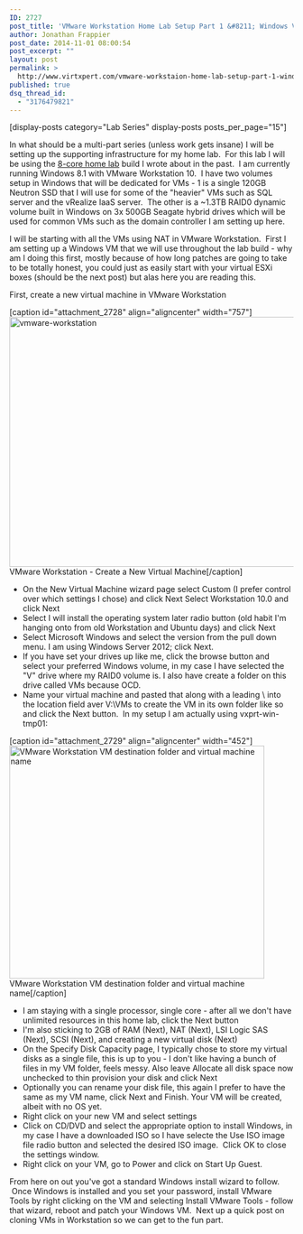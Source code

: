 ```yaml
---
ID: 2727
post_title: 'VMware Workstation Home Lab Setup Part 1 &#8211; Windows VM'
author: Jonathan Frappier
post_date: 2014-11-01 08:00:54
post_excerpt: ""
layout: post
permalink: >
  http://www.virtxpert.com/vmware-workstaion-home-lab-setup-part-1-windows-vm/
published: true
dsq_thread_id:
  - "3176479821"
---
```

[display-posts category="Lab Series" display-posts posts_per_page="15"]

In what should be a multi-part series (unless work gets insane) I will be setting up the supporting infrastructure for my home lab.  For this lab I will be using the <a title="8-Core, 32GB RAM, 360GB Flash, 3TB, Dual-NIC Home Lab Part List" href="http://www.virtxpert.com/8-core-32gb-ram-360gb-flash-2tb-dual-nic-home-lab-part-list/">8-core home lab</a> build I wrote about in the past.  I am currently running Windows 8.1 with VMware Workstation 10.  I have two volumes setup in Windows that will be dedicated for VMs - 1 is a single 120GB Neutron SSD that I will use for some of the "heavier" VMs such as SQL server and the vRealize IaaS server.  The other is a ~1.3TB RAID0 dynamic volume built in Windows on 3x 500GB Seagate hybrid drives which will be used for common VMs such as the domain controller I am setting up here.

I will be starting with all the VMs using NAT in VMware Workstation.  First I am setting up a Windows VM that we will use throughout the lab build - why am I doing this first, mostly because of how long patches are going to take to be totally honest, you could just as easily start with your virtual ESXi boxes (should be the next post) but alas here you are reading this.

First, create a new virtual machine in VMware Workstation

[caption id="attachment_2728" align="aligncenter" width="757"]<a href="http://www.virtxpert.com/wp-content/uploads/2014/10/vmware-workstation.png"><img class="wp-image-2728 size-full" src="http://www.virtxpert.com/wp-content/uploads/2014/10/vmware-workstation.png" alt="vmware-workstation" width="757" height="443" /></a> VMware Workstation - Create a New Virtual Machine[/caption]
<ul>
	<li>On the New Virtual Machine wizard page select Custom (I prefer control over which settings I chose) and click Next
Select Workstation 10.0 and click Next</li>
	<li>Select I will install the operating system later radio button (old habit I'm hanging onto from old Workstation and Ubuntu days) and click Next</li>
	<li>Select Microsoft Windows and select the version from the pull down menu. I am using Windows Server 2012; click Next.</li>
	<li>If you have set your drives up like me, click the browse button and select your preferred Windows volume, in my case I have selected the "V" drive where my RAID0 volume is. I also have create a folder on this drive called VMs because OCD.</li>
	<li>Name your virtual machine and pasted that along with a leading \ into the location field aver V:\VMs to create the VM in its own folder like so and click the Next button.  In my setup I am actually using vxprt-win-tmp01:</li>
</ul>
[caption id="attachment_2729" align="aligncenter" width="452"]<a href="http://www.virtxpert.com/wp-content/uploads/2014/10/vmware-workstation-destination.png"><img class="size-full wp-image-2729" src="http://www.virtxpert.com/wp-content/uploads/2014/10/vmware-workstation-destination.png" alt="VMware Workstation VM destination folder and virtual machine name" width="452" height="413" /></a> VMware Workstation VM destination folder and virtual machine name[/caption]
<ul>
	<li>I am staying with a single processor, single core - after all we don't have unlimited resources in this home lab, click the Next button</li>
	<li>I'm also sticking to 2GB of RAM (Next), NAT (Next), LSI Logic SAS (Next), SCSI (Next), and creating a new virtual disk (Next)</li>
	<li>On the Specify Disk Capacity page, I typically chose to store my virtual disks as a single file, this is up to you - I don't like having a bunch of files in my VM folder, feels messy. Also leave Allocate all disk space now unchecked to thin provision your disk and click Next</li>
	<li>Optionally you can rename your disk file, this again I prefer to have the same as my VM name, click Next and Finish. Your VM will be created, albeit with no OS yet.</li>
	<li>Right click on your new VM and select settings</li>
	<li>Click on CD/DVD and select the appropriate option to install Windows, in my case I have a downloaded ISO so I have selecte the Use ISO image file radio button and selected the desired ISO image.  Click OK to close the settings window.</li>
	<li>Right click on your VM, go to Power and click on Start Up Guest.</li>
</ul>
From here on out you've got a standard Windows install wizard to follow.  Once Windows is installed and you set your password, install VMware Tools by right clicking on the VM and selecting Install VMware Tools - follow that wizard, reboot and patch your Windows VM.  Next up a quick post on cloning VMs in Workstation so we can get to the fun part.